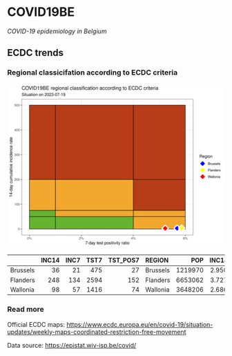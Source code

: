 
# COVID19BE

*COVID-19 epidemiology in Belgium*

## ECDC trends

### Regional classicifation according to ECDC criteria

![](COVID9BE-ecdc-trend.png)

|          | INC14 | INC7 | TST7 | TST\_POS7 | REGION   |     POP | INC14\_RT |       PR7 |        GR |
| :------- | ----: | ---: | ---: | --------: | :------- | ------: | --------: | --------: | --------: |
| Brussels |    36 |   21 |  475 |        27 | Brussels | 1219970 |  2.950892 | 0.0568421 | 0.4000000 |
| Flanders |   248 |  134 | 2594 |       152 | Flanders | 6653062 |  3.727607 | 0.0585968 | 0.1754386 |
| Wallonia |    98 |   57 | 1416 |        74 | Wallonia | 3648206 |  2.686252 | 0.0522599 | 0.3902439 |

### Read more

Official ECDC maps:
<https://www.ecdc.europa.eu/en/covid-19/situation-updates/weekly-maps-coordinated-restriction-free-movement>

Data source: <https://epistat.wiv-isp.be/covid/>
